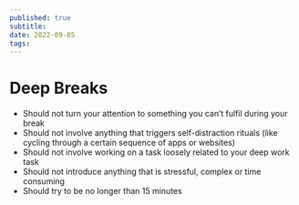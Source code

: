 ```yaml
---
published: true
subtitle: 
date: 2022-09-05
tags:
---
```


# Deep Breaks


-   Should not turn your attention to something you can’t fulfil during your break
-   Should not involve anything that triggers self-distraction rituals (like cycling through a certain sequence of apps or websites)
-   Should not involve working on a task loosely related to your deep work task
-   Should not introduce anything that is stressful, complex or time consuming
- Should try to be no longer than 15 minutes
